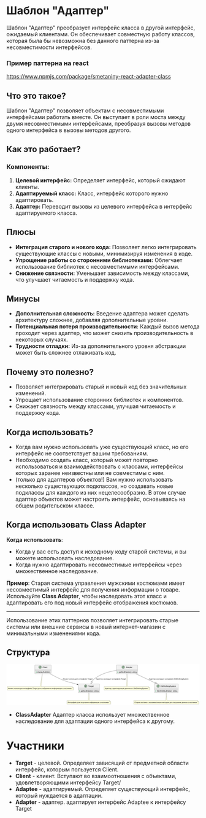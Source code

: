 # Шаблон "Адаптер"

Шаблон "Адаптер" преобразует интерфейс класса в другой интерфейс, ожидаемый клиентами. Он обеспечивает совместную работу
классов, которая была бы невозможна без данного паттерна из-за несовместимости интерфейсов.

### Пример паттерна на react

https://www.npmjs.com/package/smetaniny-react-adapter-class

## Что это такое?

Шаблон "Адаптер" позволяет объектам с несовместимыми интерфейсами работать вместе. Он выступает в роли моста между двумя
несовместимыми интерфейсами, преобразуя вызовы методов одного интерфейса в вызовы методов другого.

## Как это работает?

### Компоненты:

1. **Целевой интерфейс:** Определяет интерфейс, который ожидают клиенты.
2. **Адаптируемый класс:** Класс, интерфейс которого нужно адаптировать.
3. **Адаптер:** Переводит вызовы из целевого интерфейса в интерфейс адаптируемого класса.

## Плюсы

- **Интеграция старого и нового кода:** Позволяет легко интегрировать существующие классы с новыми, минимизируя
  изменения в коде.
- **Упрощение работы со сторонними библиотеками:** Облегчает использование библиотек с несовместимыми интерфейсами.
- **Снижение связности:** Уменьшает зависимость между классами, что улучшает читаемость и поддержку кода.

## Минусы

- **Дополнительная сложность:** Введение адаптера может сделать архитектуру сложнее, добавляя дополнительные уровни.
- **Потенциальная потеря производительности:** Каждый вызов метода проходит через адаптер, что может снизить
  производительность в некоторых случаях.
- **Трудности отладки:** Из-за дополнительного уровня абстракции может быть сложнее отлаживать код.

## Почему это полезно?

- Позволяет интегрировать старый и новый код без значительных изменений.
- Упрощает использование сторонних библиотек и компонентов.
- Снижает связность между классами, улучшая читаемость и поддержку кода.

## Когда использовать?

- Когда вам нужно использовать уже существующий класс, но его интерфейс не соответствует вашим требованиям.
- Необходимо создать класс, который может повторно использоваться и взаимодействовать с классами, интерфейсы которых
  заранее неизвестны или не совместимы с ним.
- (только для адаптеров объектов!) Вам нужно использовать несколько существующих подклассов, но создавать новые
  подклассы для каждого из них нецелесообразно. В этом случае адаптер объектов может настроить интерфейс, основываясь на
  общем родительском классе.

## Когда использовать Class Adapter

**Когда использовать**:

- Когда у вас есть доступ к исходному коду старой системы, и вы можете использовать наследование.
- Когда нужно адаптировать несовместимые интерфейсы через множественное наследование.

**Пример**: Старая система управления мужскими костюмами имеет несовместимый интерфейс для получения информации о
товаре. Используйте **Class Adapter**, чтобы наследовать этот класс и адаптировать его под новый интерфейс отображения
костюмов.


---

Использование этих паттернов позволяет интегрировать старые системы или внешние сервисы в новый интернет-магазин с
минимальными изменениями кода.

## Структура

![uml](uml.png)

- **ClassAdapter** Адаптер класса использует множественное наследование для адаптации одного интерфейса к другому.

# Участники

- **Target** - целевой. Определяет зависящий от предметной области интерфейс, которым пользуется Client.
- **Client** - клиент. Вступают во взаимоотношения с объектами, удовлетворяющими интерфейсу Target/
- **Adaptee** - адаптируемый. Определяет существующий интерфейс, который нуждается в адаптации.
- **Adapter** - адаптер. адаптирует интерфейс Adaptee к интерфейсу Target 
